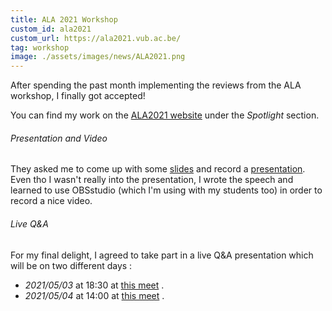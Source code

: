 ```yaml
---
title: ALA 2021 Workshop
custom_id: ala2021
custom_url: https://ala2021.vub.ac.be/
tag: workshop
image: ./assets/images/news/ALA2021.png
---
```


After spending the past month implementing the reviews from the ALA workshop, I finally got accepted!

You can find my work on the [ALA2021 website]( https://ala2021.vub.ac.be/) under the *Spotlight* section.

######  Presentation and Video
They asked me to come up with some [slides](https://ala2021.vub.ac.be/presentations/pres_paper4.pdf) and record a [presentation](https://youtu.be/3Ddt7FNnjGk). 
Even tho I wasn't really into the presentation, I wrote the speech and learned to use OBSstudio (which I'm using with my students too) in order to record a nice video.

###### Live Q&A
For my final delight, I agreed to take part in a live Q&A presentation which will be on two different days :

- *2021/05/03* at 18:30 at [this meet]( https://meet.google.com/rkf-pxwg-cvg) .
- *2021/05/04* at 14:00 at [this meet](https://meet.google.com/dgu-ddeq-bof) .

